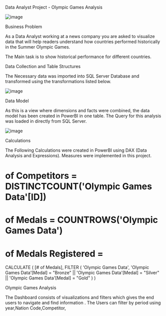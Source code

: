 Data Analyst Project - Olympic Games Analysis



![image](https://user-images.githubusercontent.com/119685963/210103996-9f113621-5bfc-4118-873e-7744c86554c4.png)


Business Problem


As a Data Analyst working at a news company you are asked to visualize data that will help readers understand how countries performed
historically in the Summer Olympic Games.

The Main task is to show historical performance for different countries.

Data Collection and Table Structures

The Necessary data was imported into SQL Server Database and transformed using the transformations listed below.


![image](https://user-images.githubusercontent.com/119685963/210103904-4b2006e0-7684-4eed-be27-5520a33418eb.png)


Data Model

As this is a view where dimensions and facts were combined, the data model has been created in PowerBI in one table.
The Query for this analysis was loaded in directly from SQL Server.

![image](https://user-images.githubusercontent.com/119685963/210104933-18b57fc0-3333-43b8-8023-55fd1e12f6ce.png)


Calculations

The Following Calculations were created in PowerBI using DAX (Data Analysis and Expressions).
Measures were implemented in this project.

# of Competitors = DISTINCTCOUNT('Olympic Games Data'[ID])

# of Medals = COUNTROWS('Olympic Games Data')

# of Medals Registered = 
CALCULATE (
    [# of Medals],
    FILTER (
        'Olympic Games Data',
        'Olympic Games Data'[Medal] = "Bronze"
            || 'Olympic Games Data'[Medal] = "Silver"
            || 'Olympic Games Data'[Medal] = "Gold"
    )
)


Olympic Games Analysis

The Dashboard consists of visualizations and filters which gives the end users to navigate and find information .
The Users can filter by period using year,Nation Code,Competitor,




